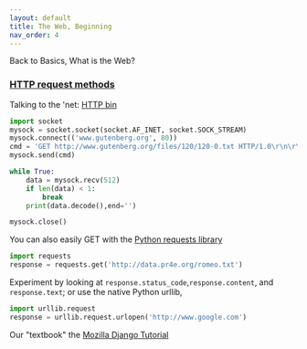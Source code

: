 ```yaml
---
layout: default
title: The Web, Beginning
nav_order: 4
---
```


Back to Basics, What is the Web?  

### [HTTP request methods](https://www.w3schools.com/tags/ref_httpmethods.asp) 
Talking to the 'net: [HTTP bin](https://httpbin.org/)

```python
import socket
mysock = socket.socket(socket.AF_INET, socket.SOCK_STREAM)
mysock.connect(('www.gutenberg.org', 80))
cmd = 'GET http://www.gutenberg.org/files/120/120-0.txt HTTP/1.0\r\n\r\n'.encode()
mysock.send(cmd)

while True:
    data = mysock.recv(512)
    if len(data) < 1:
        break
    print(data.decode(),end='')

mysock.close()
```

You can also easily GET with the [Python requests library](https://realpython.com/python-requests/)
```python
import requests
response = requests.get('http://data.pr4e.org/romeo.txt')
```
Experiment by looking at `response.status_code`,`response.content`, and `response.text`;
or use the native Python urllib,
```python
import urllib.request
response = urllib.request.urlopen('http://www.google.com')
```


Our "textbook" the [Mozilla Django Tutorial](https://developer.mozilla.org/en-US/docs/Learn/Server-side/Django/Tutorial_local_library_website)


